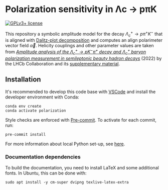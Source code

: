 # Polarization sensitivity in Λc → pπK

<!-- cspell:ignore semileptonic -->

[![GPLv3+ license](https://img.shields.io/badge/License-GPLv3+-blue.svg)](https://www.gnu.org/licenses/gpl-3.0-standalone.html)

This repository a symbolic amplitude model for the decay $\Lambda^+_c \to p \pi^+ K^-$ that is aligned with [Dalitz-plot decomposition](https://journals.aps.org/prd/abstract/10.1103/PhysRevD.101.034033) and computes an align polarimeter vector field $\vec\alpha$. Helicity couplings and other parameter values are taken from [_Amplitude analysis of the $\Lambda^+_c \to p K^- \pi^+$ decay and $\Lambda^+_c$ baryon polarization measurement in semileptonic beauty hadron decays_](https://inspirehep.net/literature/2132745) (2022) by the LHCb Collaboration and its [supplementary material](https://cds.cern.ch/record/2824328/files).

## Installation

It's recommended to develop this code base with [VSCode](https://code.visualstudio.com) and install the developer environment with Conda:

```shell
conda env create
conda activate polarization
```

Style checks are enforced with [Pre-commit](https://pre-commit.com). To activate for each commit, run:

```shell
pre-commit install
```

For more information about local Python set-up, see [here](https://compwa-org.readthedocs.io/develop.html#local-set-up).

### Documentation dependencies

To build the documentation, you need to install LaTeX and some additional fonts. In Ubuntu, this can be done with:

<!-- cspell:ignore dvipng texlive -->

```shell
sudo apt install -y cm-super dvipng texlive-latex-extra
```
